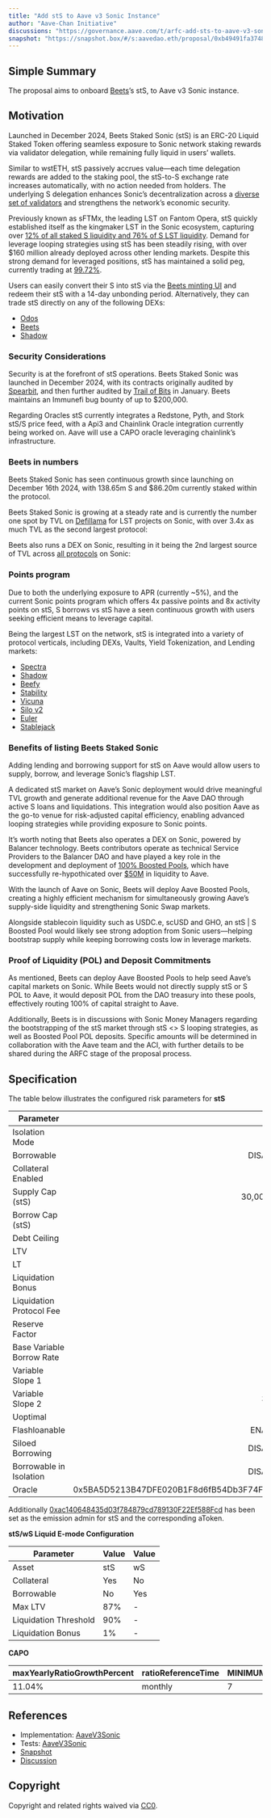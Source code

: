 ```yaml
---
title: "Add stS to Aave v3 Sonic Instance"
author: "Aave-Chan Initiative"
discussions: "https://governance.aave.com/t/arfc-add-sts-to-aave-v3-sonic-instance/21445"
snapshot: "https://snapshot.box/#/s:aavedao.eth/proposal/0xb49491fa374865c309723a992da4d2b1f24e96f310b8842a01cf6215a48e5c6d"
---
```


## Simple Summary

The proposal aims to onboard [Beets](https://beets.fi/)’s stS, to Aave v3 Sonic instance.

## Motivation

Launched in December 2024, Beets Staked Sonic (stS) is an ERC-20 Liquid Staked Token offering seamless exposure to Sonic network staking rewards via validator delegation, while remaining fully liquid in users’ wallets.

Similar to wstETH, stS passively accrues value—each time delegation rewards are added to the staking pool, the stS-to-S exchange rate increases automatically, with no action needed from holders. The underlying S delegation enhances Sonic’s decentralization across a [diverse set of validators](https://dune.com/queries/4534324/7569460) and strengthens the network’s economic security.

Previously known as sFTMx, the leading LST on Fantom Opera, stS quickly established itself as the kingmaker LST in the Sonic ecosystem, capturing over [12% of all staked S liquidity and 76% of S LST liquidity](https://www.defiwars.xyz/wars/sonic). Demand for leverage looping strategies using stS has been steadily rising, with over $160 million already deployed across other lending markets. Despite this strong demand for leveraged positions, stS has maintained a solid peg, currently trading at [99.72%](https://www.defiwars.xyz/wars/sonic).

Users can easily convert their S into stS via the [Beets minting UI](https://beets.fi/stake) and redeem their stS with a 14-day unbonding period. Alternatively, they can trade stS directly on any of the following DEXs:

- [Odos](https://www.odos.xyz/)
- [Beets](https://beets.fi/swap/sonic/0xeeeeeeeeeeeeeeeeeeeeeeeeeeeeeeeeeeeeeeee)
- [Shadow](https://www.shadow.so/trade)

### Security Considerations

Security is at the forefront of stS operations. Beets Staked Sonic was launched in December 2024, with its contracts originally audited by [Spearbit](https://cantina.xyz/portfolio/71a6f59b-7533-4ae9-87c5-d1d1bf6d675a), and then further audited by [Trail of Bits](https://github.com/trailofbits/publications/blob/master/reviews/2025-01-beethovenx-sonicstaking-securityreview.pdf) in January. Beets maintains an Immunefi bug bounty of up to $200,000.

Regarding Oracles stS currently integrates a Redstone, Pyth, and Stork stS/S price feed, with a Api3 and Chainlink Oracle integration currently being worked on. Aave will use a CAPO oracle leveraging chainlink’s infrastructure.

### Beets in numbers

Beets Staked Sonic has seen continuous growth since launching on December 16th 2024, with 138.65m S and $86.20m currently staked within the protocol.

Beets Staked Sonic is growing at a steady rate and is currently the number one spot by TVL on [Defillama](https://defillama.com/protocols/Liquid%20Staking/Sonic) for LST projects on Sonic, with over 3.4x as much TVL as the second largest protocol:

Beets also runs a DEX on Sonic, resulting in it being the 2nd largest source of TVL across [all protocols](https://defillama.com/chain/Sonic) on Sonic:

### Points program

Due to both the underlying exposure to APR (currently ~5%), and the current Sonic points program which offers 4x passive points and 8x activity points on stS, S borrows vs stS have a seen continuous growth with users seeking efficient means to leverage capital.

Being the largest LST on the network, stS is integrated into a variety of protocol verticals, including DEXs, Vaults, Yield Tokenization, and Lending markets:

- [Spectra](https://app.spectra.finance/pools/sonic:0xb2b0b641af3efbb495837323f74d962c534c1f51)
- [Shadow](https://www.shadow.so/liquidity)
- [Beefy](https://app.beefy.com/)
- [Stability](https://stability.farm/vaults/vault/146/0x709833e5b4b98aab812d175510f94bc91cfabd89)
- [Vicuna](https://vicunafinance.com/vaults)
- [Silo v2](https://v2.silo.finance/)
- [Euler](https://app.euler.finance/vault/0x2De851E60e428106fC98fE94017466F8D71793d1?network=sonic)
- [Stablejack](https://app.stablejack.xyz/markets/stS/token?name=yield)

### Benefits of listing Beets Staked Sonic

Adding lending and borrowing support for stS on Aave would allow users to supply, borrow, and leverage Sonic’s flagship LST.

A dedicated stS market on Aave’s Sonic deployment would drive meaningful TVL growth and generate additional revenue for the Aave DAO through active S loans and liquidations. This integration would also position Aave as the go-to venue for risk-adjusted capital efficiency, enabling advanced looping strategies while providing exposure to Sonic points.

It’s worth noting that Beets also operates a DEX on Sonic, powered by Balancer technology. Beets contributors operate as technical Service Providers to the Balancer DAO and have played a key role in the development and deployment of [100% Boosted Pools](https://www.theblock.co/post/330379/balancer-v3-launches-aave), which have successfully re-hypothicated over [$50M](https://balancer.fi/pools?poolTags=BOOSTED) in liquidity to Aave.

With the launch of Aave on Sonic, Beets will deploy Aave Boosted Pools, creating a highly efficient mechanism for simultaneously growing Aave’s supply-side liquidity and strengthening Sonic Swap markets.

Alongside stablecoin liquidity such as USDC.e, scUSD and GHO, an stS | S Boosted Pool would likely see strong adoption from Sonic users—helping bootstrap supply while keeping borrowing costs low in leverage markets.

### Proof of Liquidity (POL) and Deposit Commitments

As mentioned, Beets can deploy Aave Boosted Pools to help seed Aave’s capital markets on Sonic. While Beets would not directly supply stS or S POL to Aave, it would deposit POL from the DAO treasury into these pools, effectively routing 100% of capital straight to Aave.

Additionally, Beets is in discussions with Sonic Money Managers regarding the bootstrapping of the stS market through stS <> S looping strategies, as well as Boosted Pool POL deposits. Specific amounts will be determined in collaboration with the Aave team and the ACI, with further details to be shared during the ARFC stage of the proposal process.

## Specification

The table below illustrates the configured risk parameters for **stS**

| Parameter                 |                                      Value |
| ------------------------- | -----------------------------------------: |
| Isolation Mode            |                                      false |
| Borrowable                |                                   DISABLED |
| Collateral Enabled        |                                       true |
| Supply Cap (stS)          |                                 30,000,000 |
| Borrow Cap (stS)          |                                          1 |
| Debt Ceiling              |                                      USD 0 |
| LTV                       |                                       66 % |
| LT                        |                                       68 % |
| Liquidation Bonus         |                                       10 % |
| Liquidation Protocol Fee  |                                       10 % |
| Reserve Factor            |                                       45 % |
| Base Variable Borrow Rate |                                        0 % |
| Variable Slope 1          |                                       10 % |
| Variable Slope 2          |                                      300 % |
| Uoptimal                  |                                       45 % |
| Flashloanable             |                                    ENABLED |
| Siloed Borrowing          |                                   DISABLED |
| Borrowable in Isolation   |                                   DISABLED |
| Oracle                    | 0x5BA5D5213B47DFE020B1F8d6fB54Db3F74F9ea9a |

Additionally [0xac140648435d03f784879cd789130F22Ef588Fcd](https://sonicscan.org/address/0xac140648435d03f784879cd789130F22Ef588Fcd) has been set as the emission admin for stS and the corresponding aToken.

**stS/wS Liquid E-mode Configuration**

| **Parameter**         | **Value** | **Value** |
| --------------------- | --------- | --------- |
| Asset                 | stS       | wS        |
| Collateral            | Yes       | No        |
| Borrowable            | No        | Yes       |
| Max LTV               | 87%       | -         |
| Liquidation Threshold | 90%       | -         |
| Liquidation Bonus     | 1%        | -         |

**CAPO**

| **maxYearlyRatioGrowthPercent** | **ratioReferenceTime** | **MINIMUM_SNAPSHOT_DELAY** |
| ------------------------------- | ---------------------- | -------------------------- |
| 11.04%                          | monthly                | 7                          |

## References

- Implementation: [AaveV3Sonic](https://github.com/bgd-labs/aave-proposals-v3/blob/main/src/20250418_AaveV3Sonic_AddStSToAaveV3SonicInstance/AaveV3Sonic_AddStSToAaveV3SonicInstance_20250418.sol)
- Tests: [AaveV3Sonic](https://github.com/bgd-labs/aave-proposals-v3/blob/main/src/20250418_AaveV3Sonic_AddStSToAaveV3SonicInstance/AaveV3Sonic_AddStSToAaveV3SonicInstance_20250418.t.sol)
- [Snapshot](https://snapshot.box/#/s:aavedao.eth/proposal/0xb49491fa374865c309723a992da4d2b1f24e96f310b8842a01cf6215a48e5c6d)
- [Discussion](https://governance.aave.com/t/arfc-add-sts-to-aave-v3-sonic-instance/21445)

## Copyright

Copyright and related rights waived via [CC0](https://creativecommons.org/publicdomain/zero/1.0/).
